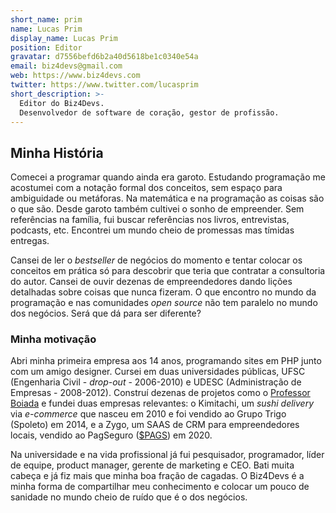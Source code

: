 ```yaml
---
short_name: prim
name: Lucas Prim
display_name: Lucas Prim
position: Editor
gravatar: d7556befd6b2a40d5618be1c0340e54a
email: biz4devs@gmail.com
web: https://www.biz4devs.com
twitter: https://www.twitter.com/lucasprim
short_description: >-
  Editor do Biz4Devs.
  Desenvolvedor de software de coração, gestor de profissão.
---
```


## Minha História

Comecei a programar quando ainda era garoto. Estudando programação me acostumei com a notação formal dos conceitos,
sem espaço para ambiguidade ou metáforas. Na matemática e na programação as coisas são o que são. Desde garoto também
cultivei o sonho de empreender. Sem referências na família, fui buscar referências nos livros, entrevistas, podcasts,
etc. Encontrei um mundo cheio de promessas mas tímidas entregas.

Cansei de ler o *bestseller* de negócios do momento e tentar colocar os conceitos em prática só para descobrir que teria
que contratar a consultoria do autor. Cansei de ouvir dezenas de empreendedores dando lições detalhadas sobre coisas que
nunca fizeram. O que encontro no mundo da programação e nas comunidades *open source* não tem paralelo no mundo dos
negócios. Será que dá para ser diferente?

### Minha motivação

Abri minha primeira empresa aos 14 anos, programando sites em PHP junto com um amigo designer. Cursei em duas universidades públicas, UFSC (Engenharia Civil - *drop-out* - 2006-2010) e UDESC (Administração de Empresas - 2008-2012).
Construí dezenas de projetos como o [Professor Boiada](https://www.youtube.com/watch?v=rlm3yNK4svI) e fundei duas empresas relevantes: o Kimitachi, um *sushi delivery* via *e-commerce* que nasceu em 2010 e foi vendido ao Grupo Trigo (Spoleto) em 2014, e a Zygo, um SAAS de CRM para empreendedores locais, vendido ao PagSeguro ([$PAGS](https://finance.yahoo.com/quote/PAGS/)) em 2020.

Na universidade e na vida profissional já fui pesquisador, programador, líder de equipe, product manager, gerente de marketing e CEO. Bati muita cabeça e já fiz mais que minha boa fração de cagadas. O Biz4Devs é a minha forma de compartilhar meu conhecimento e colocar um pouco de sanidade no mundo cheio de ruído que é o dos negócios.